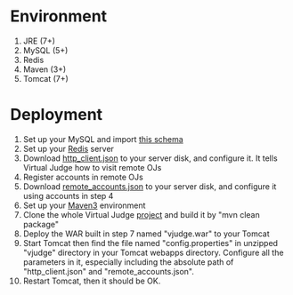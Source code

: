 # Environment #
1. JRE (7+)
2. MySQL (5+)
3. Redis
4. Maven (3+)
5. Tomcat (7+)

# Deployment #
1. Set up your MySQL and import [this schema](https://github.com/hnshhslsh/virtual-judge-files/blob/master/original/vhoj_20141109.sql)
2. Set up your [Redis](http://redis.io/) server
3. Download [http_client.json](https://github.com/hnshhslsh/virtual-judge-files/blob/master/original/http_client.json) to your server disk, and configure it. It tells Virtual Judge how to visit remote OJs
4. Register accounts in remote OJs
5. Download [remote_accounts.json](https://github.com/hnshhslsh/virtual-judge-files/blob/master/original/remote_accounts.json) to your server disk, and configure it using accounts in step 4
6. Set up your [Maven3](http://maven.apache.org/index.html) environment
7. Clone the whole Virtual Judge [project](https://github.com/chaoshxxu/virtual-judge) and build it by "mvn clean package"
8. Deploy the WAR built in step 7 named "vjudge.war" to your Tomcat
9. Start Tomcat then find the file named "config.properties" in unzipped "vjudge" directory in your Tomcat webapps directory. Configure all the parameters in it, especially including the absolute path of "http_client.json" and "remote_accounts.json".
10. Restart Tomcat, then it should be OK.

